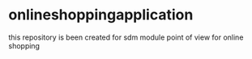 # onlineshoppingapplication
this repository is been created for sdm module point of view for online shopping
